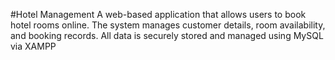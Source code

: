 #Hotel Management
A web-based application that allows users to book hotel rooms online.
The system manages customer details, room availability, and booking records.
All data is securely stored and managed using MySQL via XAMPP

